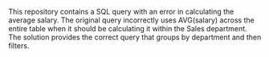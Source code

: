This repository contains a SQL query with an error in calculating the average salary. The original query incorrectly uses AVG(salary) across the entire table when it should be calculating it within the Sales department. The solution provides the correct query that groups by department and then filters.
